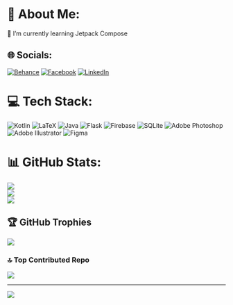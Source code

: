 # 💫 About Me:
🌱 I’m currently learning Jetpack Compose


## 🌐 Socials:
[![Behance](https://img.shields.io/badge/Behance-1769ff?logo=behance&logoColor=white)](https://behance.net/faysalabir779) [![Facebook](https://img.shields.io/badge/Facebook-%231877F2.svg?logo=Facebook&logoColor=white)](https://facebook.com/abla.babla778) [![LinkedIn](https://img.shields.io/badge/LinkedIn-%230077B5.svg?logo=linkedin&logoColor=white)](https://linkedin.com/in/faysalabir779/) 

# 💻 Tech Stack:
![Kotlin](https://img.shields.io/badge/kotlin-%237F52FF.svg?style=for-the-badge&logo=kotlin&logoColor=white) ![LaTeX](https://img.shields.io/badge/latex-%23008080.svg?style=for-the-badge&logo=latex&logoColor=white) ![Java](https://img.shields.io/badge/java-%23ED8B00.svg?style=for-the-badge&logo=openjdk&logoColor=white) ![Flask](https://img.shields.io/badge/flask-%23000.svg?style=for-the-badge&logo=flask&logoColor=white) ![Firebase](https://img.shields.io/badge/firebase-a08021?style=for-the-badge&logo=firebase&logoColor=ffcd34) ![SQLite](https://img.shields.io/badge/sqlite-%2307405e.svg?style=for-the-badge&logo=sqlite&logoColor=white) ![Adobe Photoshop](https://img.shields.io/badge/adobe%20photoshop-%2331A8FF.svg?style=for-the-badge&logo=adobe%20photoshop&logoColor=white) ![Adobe Illustrator](https://img.shields.io/badge/adobe%20illustrator-%23FF9A00.svg?style=for-the-badge&logo=adobe%20illustrator&logoColor=white) ![Figma](https://img.shields.io/badge/figma-%23F24E1E.svg?style=for-the-badge&logo=figma&logoColor=white)
# 📊 GitHub Stats:
![](https://github-readme-stats.vercel.app/api?username=faysalabir779&theme=dark&hide_border=false&include_all_commits=false&count_private=false)<br/>
![](https://github-readme-streak-stats.herokuapp.com/?user=faysalabir779&theme=dark&hide_border=false)<br/>
![](https://github-readme-stats.vercel.app/api/top-langs/?username=faysalabir779&theme=dark&hide_border=false&include_all_commits=false&count_private=false&layout=compact)

## 🏆 GitHub Trophies
![](https://github-profile-trophy.vercel.app/?username=faysalabir779&theme=radical&no-frame=true&no-bg=true&margin-w=4)

### 🔝 Top Contributed Repo
![](https://github-contributor-stats.vercel.app/api?username=faysalabir779&limit=5&theme=dark&combine_all_yearly_contributions=true)

---
[![](https://visitcount.itsvg.in/api?id=faysalabir779&icon=0&color=0)](https://visitcount.itsvg.in)

<!-- Proudly created with GPRM ( https://gprm.itsvg.in ) -->
